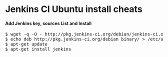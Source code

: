 Jenkins CI Ubuntu install cheats
================================

<h4>Add Jenkins key, sources List and Install</h4>
<pre>
$ wget -q -O - http://pkg.jenkins-ci.org/debian/jenkins-ci.org.key | apt-key add -
$ echo deb http://pkg.jenkins-ci.org/debian binary/ > /etc/apt/sources.list.d/jenkins.list
$ apt-get update
$ apt-get install jenkins
</pre>
